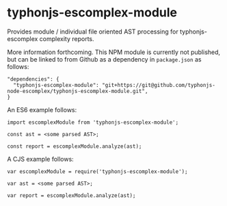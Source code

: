 # typhonjs-escomplex-module
Provides module / individual file oriented AST processing for typhonjs-escomplex complexity reports.

More information forthcoming. This NPM module is currently not published, but can be linked to from Github as a dependency in `package.json` as follows:
```
"dependencies": {
  "typhonjs-escomplex-module": "git+https://git@github.com/typhonjs-node-escomplex/typhonjs-escomplex-module.git",
}
```

An ES6 example follows:
```
import escomplexModule from 'typhonjs-escomplex-module';

const ast = <some parsed AST>;

const report = escomplexModule.analyze(ast);
```


A CJS example follows:
```
var escomplexModule = require('typhonjs-escomplex-module');

var ast = <some parsed AST>;

var report = escomplexModule.analyze(ast);
```
